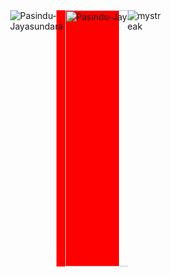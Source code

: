 <div style="display:flex; justify-content:center; align-items-center; background-color:red; width:100;">
<img align="left" src="https://github-readme-stats.vercel.app/api/top-langs?username=Pasindu-Jayasundara&show_icons=true&locale=en&layout=compact" alt="Pasindu-Jayasundara" />
<img align="center" src="https://github-readme-stats.vercel.app/api?username=Pasindu-Jayasundara&show_icons=true&locale=en" alt="Pasindu-Jayasundara" width="410" />
<img src="https://github-readme-streak-stats.herokuapp.com/?user=Pasindu-Jayasundara" alt="mystreak"/>
</div>
